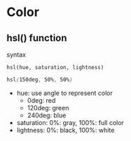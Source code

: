 # Color

## hsl() function

syntax

`hsl(hue, saturation, lightness)`

```css
hsl(150deg, 50%, 50%)
```

- hue: use angle to represent color
  - 0deg: red
  - 120deg: green
  - 240deg: blue
- saturation: 0%: gray, 100%: full color
- lightness: 0%: black, 100%: white
